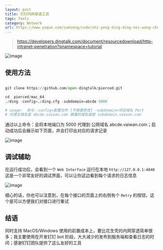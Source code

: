 ```yaml
---
layout: post
title: 钉钉内网穿透工具
tags: Tools
category: Network
url: https://www.yuque.com/samzong/code/shi-yong-ding-ding-nei-wang-chuan-tou-gong-ju
---
```


> <https://developers.dingtalk.com/document/resourcedownload/http-intranet-penetration?pnamespace=tutorial>

![image](http://ipic-typora-samzong.oss-cn-qingdao.aliyuncs.com//uPic/1630637171967-d3907c05-e99f-4b27-b4ca-3047423021f8.jpeg?x-oss-process=image/resize,w_960,m_lfit)

## 使用方法

```python

git clone https://github.com/open-dingtalk/pierced.git

cd  pierced/mac_64
./ding -config=./ding.cfg -subdomain=abcde 5000

# usage:  命令 -config=配置文件 [不需要修改] -subdomain=项目域名 Port
# 代理主域名是 abcde.vaiwan.com 暴露的域名就是 subdomain.vaiwan.com
```

通过以上命令：会将本地端口为 5000 代理到 公网域名 abcde.vaiwan.com；启动成功后会展示如下页面，并会打印出对应的请求记录

![image](http://ipic-typora-samzong.oss-cn-qingdao.aliyuncs.com//uPic/1630637171919-e53839a7-fc1d-4796-8f96-1235722dc38c.jpeg?x-oss-process=image/resize,w_960,m_lfit)

## 调试辅助

在运行成功后，会看到一个 `Web Interface` 运行在本地 `http://127.0.0.1:4040` 这是一个非常友好的调试界面，可以让你这边看到每个请求的日志信息

![image](http://ipic-typora-samzong.oss-cn-qingdao.aliyuncs.com//uPic/1630637171928-a64116ae-eb01-4308-8a21-c1fe3ab30df5.jpeg?x-oss-process=image/resize,w_960,m_lfit)

细心的话，你也可以注意到，在每个接口的页面上的右侧有个 `Retry` 的按钮，这个是可以方便我们对接口进行重试

## 结语

同时支持 MacOS/Windows 使用的前置成本上，要比花生壳的内网穿透简单很多；我主要使用在开发钉钉 bot 阶段，大大减少的发布到服务端和查看日志的时间；感谢钉钉团队提供了这么友好的工具
